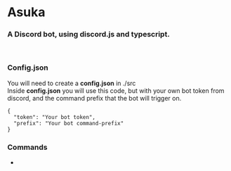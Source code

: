 # Asuka
### A Discord bot, using discord.js and typescript.
&nbsp;
 
### Config.json

You will need to create a **config.json** in ./src  
Inside **config.json** you will use this code, but with your own bot token from discord, and the command prefix that the bot will trigger on.
```
{
  "token": "Your bot token",
  "prefix": "Your bot command-prefix"
}
```

### Commands
-